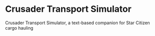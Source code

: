 # Crusader Transport Simulator
Crusader Transport Simulator, a text-based companion for Star Citizen cargo hauling
